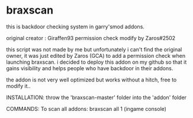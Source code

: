 # braxscan
this is backdoor checking system in garry'smod addons.

original creator : Giraffen93
permission check modify by Zaros#2502

this script was not made by me but unfortunately i can't find the original owner, it was just edited by Zaros (GCA) to add a permission check when launching braxscan.
i decided to deploy this addon on my github so that it gains visibility and helps people who have backdoor in their addons.

the addon is not very well optimized but works without a hitch, free to modify it..

INSTALLATION:
throw the 'braxscan-master' folder into the 'addon' folder

COMMANDS:
To scan all addons: braxscan all 1 (ingame console)
